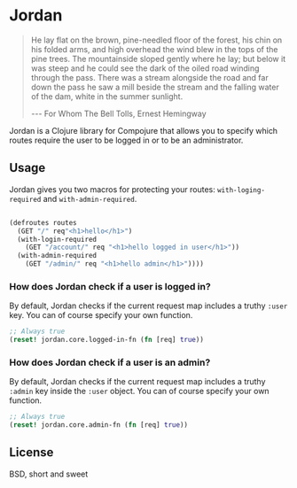 Jordan
======

> He lay flat on the brown, pine-needled floor of the forest, his chin on his
> folded arms, and high overhead the wind blew in the tops of the pine trees.
> The mountainside sloped gently where he lay; but below it was steep and he
> could see the dark of the oiled road winding through the pass. There was a
> stream alongside the road and far down the pass he saw a mill beside the
> stream and the falling water of the dam, white in the summer sunlight.
>
> --- For Whom The Bell Tolls, Ernest Hemingway

Jordan is a Clojure library for Compojure that allows you to specify which
routes require the user to be logged in or to be an administrator.

Usage
-----

Jordan gives you two macros for protecting your routes: `with-loging-required`
and `with-admin-required`.

``` clojure

(defroutes routes
  (GET "/" req"<h1>hello</h1>")
  (with-login-required
    (GET "/account/" req "<h1>hello logged in user</h1>"))
  (with-admin-required
    (GET "/admin/" req "<h1>hello admin</h1>"))))

```

### How does Jordan check if a user is logged in?

By default, Jordan checks if the current request map includes a truthy `:user`
key.  You can of course specify your own function.

``` clojure
;; Always true
(reset! jordan.core.logged-in-fn (fn [req] true))
```

### How does Jordan check if a user is an admin?

By default, Jordan checks if the current request map includes a truthy `:admin`
key inside the `:user` object.  You can of course specify your own function.

``` clojure
;; Always true
(reset! jordan.core.admin-fn (fn [req] true))
```

License
-------

BSD, short and sweet
